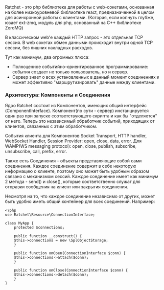 Ratchet - это php библиотека для работы с web-сокетами, основанная на более
низкоуровневой библиотеке react, предназначенной в целом для асинхронной работы с клиентами.
(Которая, если копнуть глубже, юзает ext-zmq, модуль для php, основанный на C++ библиотеке
ZeroMQ)

В классическом web'е каждый HTTP запрос - это отдельная TCP сессия. В web сокетах обмен данными
происходит внутри одной TCP сессии, без лишних накладных расходов.

Тут как минимум, два огромных плюса:

* Полноценное событийно-ориентированное программирование: cобытия создает
не только пользователь, но и сервер.
* Cервер знает о всех установленных в данный момент соединениях и может
эффективно "маршрутизировать" данные между клиентами.

### Архитектура: Компоненты и Соединения

Ядро Ratchet состоит из Компонентов, имеющих общий интерфейс (ComponentInterface).
Компонент(по сути - сервер) инстанцируется один раз при запуске
соответствующего скрипта и как бы "отделяется" от него. Теперь это независимый обработчик
событий, приходящих от клиентов, связанных с этим обработчиком.

События клиента для Компонентов Socket Transport, HTTP handler, WebSocket Handler, 
Session Provider:
open, close, data, error.
Для WAMP(WS messaging protocol): open, close, publish, subscribe, unsubscribe, call, prefix, error.

Также есть Соединения - объекты представляющие собой сами соединения.
Каждое соединение содержит в себе некоторую информацию о клиенте, поэтому оно может
быть удобным образом связано с механизмом сессий.
Каждое соединение имеет как минимум 2 метода - send() и close(), которые соответственно служат
для отправки сообщения на клиент или закрытия соединения.

Несмотря на то, что каждое соединение независимо от других, может быть удобно
иметь общий контейнер для всех соединений. Например:

	<?php
	use Ratchet\Resource\ConnectionInterface;

	class MyApp {
	    protected $connections;

	    public function __construct() {
		$this->connections = new \SplObjectStorage;
	    }

	    public function onOpen(ConnectionInterface $conn) {
		$this->connections->attach($conn);
	    }

	    public function onClose(ConnectionInterface $conn) {
		$this->connections->detach($conn);
	    }
	}
